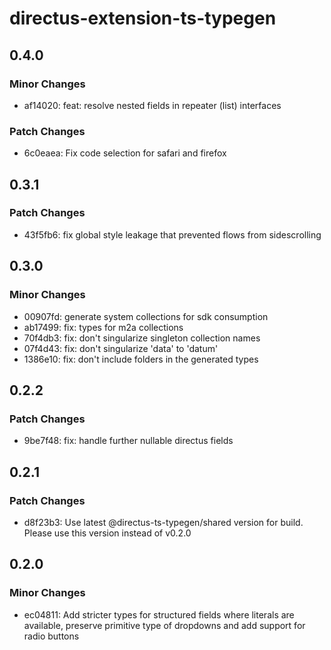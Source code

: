 # directus-extension-ts-typegen

## 0.4.0

### Minor Changes

- af14020: feat: resolve nested fields in repeater (list) interfaces

### Patch Changes

- 6c0eaea: Fix code selection for safari and firefox

## 0.3.1

### Patch Changes

- 43f5fb6: fix global style leakage that prevented flows from sidescrolling

## 0.3.0

### Minor Changes

- 00907fd: generate system collections for sdk consumption
- ab17499: fix: types for m2a collections
- 70f4db3: fix: don't singularize singleton collection names
- 07f4d43: fix: don't singularize 'data' to 'datum'
- 1386e10: fix: don't include folders in the generated types

## 0.2.2

### Patch Changes

- 9be7f48: fix: handle further nullable directus fields

## 0.2.1

### Patch Changes

- d8f23b3: Use latest @directus-ts-typegen/shared version for build. Please use this version instead of v0.2.0

## 0.2.0

### Minor Changes

- ec04811: Add stricter types for structured fields where literals are available, preserve primitive type of dropdowns and add support for radio buttons
